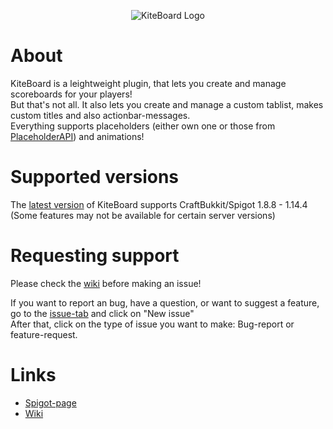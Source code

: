 [PlaceholderAPI]: https://www.spigotmc.org/resources/6245/
[Wiki]: https://github.com/Niall7459/KiteBoard-Documentation/wiki
[issues]: https://github.com/Niall7459/KiteBoard-Documentation/issues
[download]: https://www.spigotmc.org/resources/13694/

<p align="center">
  <img src="https://i.imgur.com/3aB1yGv.png" alt="KiteBoard Logo"/>
</p>

# About
KiteBoard is a leightweight plugin, that lets you create and manage scoreboards for your players!  
But that's not all. It also lets you create and manage a custom tablist, makes custom titles and also actionbar-messages.  
Everything supports placeholders (either own one or those from [PlaceholderAPI]) and animations!

# Supported versions
The [latest version][download] of KiteBoard supports CraftBukkit/Spigot 1.8.8 - 1.14.4 (Some features may not be available for certain server versions)

# Requesting support
Please check the [wiki] before making an issue!

If you want to report an bug, have a question, or want to suggest a feature, go to the [issue-tab][issues] and click on "New issue"  
After that, click on the type of issue you want to make: Bug-report or feature-request.

# Links
- [Spigot-page][download]
- [Wiki]
